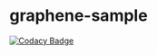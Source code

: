 # graphene-sample
[![Codacy Badge](https://api.codacy.com/project/badge/Grade/590969bfcae94bc3a7f275dbbeb891f0)](https://app.codacy.com/manual/luisandia/graphene-sample?utm_source=github.com&utm_medium=referral&utm_content=luisandia/graphene-sample&utm_campaign=Badge_Grade_Dashboard)